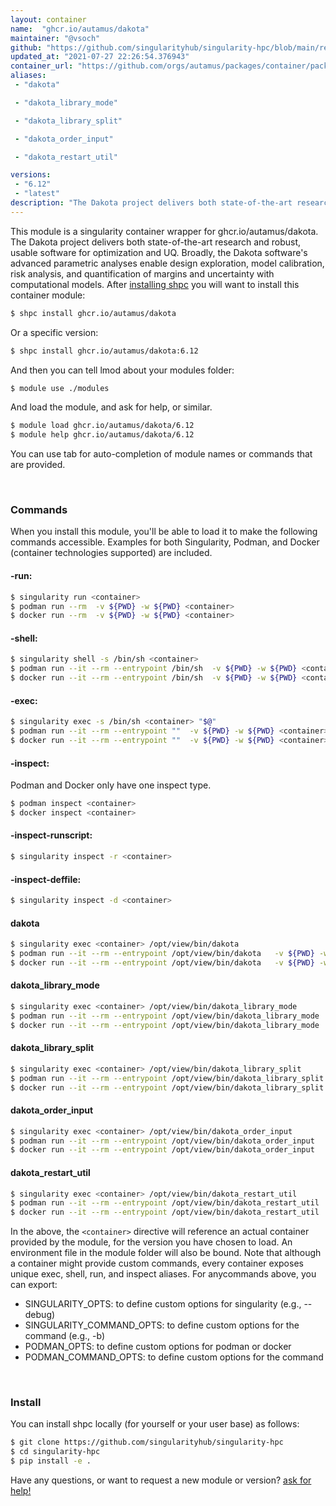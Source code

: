 ```yaml
---
layout: container
name:  "ghcr.io/autamus/dakota"
maintainer: "@vsoch"
github: "https://github.com/singularityhub/singularity-hpc/blob/main/registry/ghcr.io/autamus/dakota/container.yaml"
updated_at: "2021-07-27 22:26:54.376943"
container_url: "https://github.com/orgs/autamus/packages/container/package/dakota"
aliases:
 - "dakota"

 - "dakota_library_mode"

 - "dakota_library_split"

 - "dakota_order_input"

 - "dakota_restart_util"

versions:
 - "6.12"
 - "latest"
description: "The Dakota project delivers both state-of-the-art research and robust, usable software for optimization and UQ. Broadly, the Dakota software's advanced parametric analyses enable design exploration, model calibration, risk analysis, and quantification of margins and uncertainty with computational models."
---
```


This module is a singularity container wrapper for ghcr.io/autamus/dakota.
The Dakota project delivers both state-of-the-art research and robust, usable software for optimization and UQ. Broadly, the Dakota software's advanced parametric analyses enable design exploration, model calibration, risk analysis, and quantification of margins and uncertainty with computational models.
After [installing shpc](#install) you will want to install this container module:

```bash
$ shpc install ghcr.io/autamus/dakota
```

Or a specific version:

```bash
$ shpc install ghcr.io/autamus/dakota:6.12
```

And then you can tell lmod about your modules folder:

```bash
$ module use ./modules
```

And load the module, and ask for help, or similar.

```bash
$ module load ghcr.io/autamus/dakota/6.12
$ module help ghcr.io/autamus/dakota/6.12
```

You can use tab for auto-completion of module names or commands that are provided.

<br>

### Commands

When you install this module, you'll be able to load it to make the following commands accessible.
Examples for both Singularity, Podman, and Docker (container technologies supported) are included.

#### -run:

```bash
$ singularity run <container>
$ podman run --rm  -v ${PWD} -w ${PWD} <container>
$ docker run --rm  -v ${PWD} -w ${PWD} <container>
```

#### -shell:

```bash
$ singularity shell -s /bin/sh <container>
$ podman run --it --rm --entrypoint /bin/sh  -v ${PWD} -w ${PWD} <container>
$ docker run --it --rm --entrypoint /bin/sh  -v ${PWD} -w ${PWD} <container>
```

#### -exec:

```bash
$ singularity exec -s /bin/sh <container> "$@"
$ podman run --it --rm --entrypoint ""  -v ${PWD} -w ${PWD} <container> "$@"
$ docker run --it --rm --entrypoint ""  -v ${PWD} -w ${PWD} <container> "$@"
```

#### -inspect:

Podman and Docker only have one inspect type.

```bash
$ podman inspect <container>
$ docker inspect <container>
```

#### -inspect-runscript:

```bash
$ singularity inspect -r <container>
```

#### -inspect-deffile:

```bash
$ singularity inspect -d <container>
```


#### dakota
       
```bash
$ singularity exec <container> /opt/view/bin/dakota
$ podman run --it --rm --entrypoint /opt/view/bin/dakota   -v ${PWD} -w ${PWD} <container> -c " $@"
$ docker run --it --rm --entrypoint /opt/view/bin/dakota   -v ${PWD} -w ${PWD} <container> -c " $@"
```


#### dakota_library_mode
       
```bash
$ singularity exec <container> /opt/view/bin/dakota_library_mode
$ podman run --it --rm --entrypoint /opt/view/bin/dakota_library_mode   -v ${PWD} -w ${PWD} <container> -c " $@"
$ docker run --it --rm --entrypoint /opt/view/bin/dakota_library_mode   -v ${PWD} -w ${PWD} <container> -c " $@"
```


#### dakota_library_split
       
```bash
$ singularity exec <container> /opt/view/bin/dakota_library_split
$ podman run --it --rm --entrypoint /opt/view/bin/dakota_library_split   -v ${PWD} -w ${PWD} <container> -c " $@"
$ docker run --it --rm --entrypoint /opt/view/bin/dakota_library_split   -v ${PWD} -w ${PWD} <container> -c " $@"
```


#### dakota_order_input
       
```bash
$ singularity exec <container> /opt/view/bin/dakota_order_input
$ podman run --it --rm --entrypoint /opt/view/bin/dakota_order_input   -v ${PWD} -w ${PWD} <container> -c " $@"
$ docker run --it --rm --entrypoint /opt/view/bin/dakota_order_input   -v ${PWD} -w ${PWD} <container> -c " $@"
```


#### dakota_restart_util
       
```bash
$ singularity exec <container> /opt/view/bin/dakota_restart_util
$ podman run --it --rm --entrypoint /opt/view/bin/dakota_restart_util   -v ${PWD} -w ${PWD} <container> -c " $@"
$ docker run --it --rm --entrypoint /opt/view/bin/dakota_restart_util   -v ${PWD} -w ${PWD} <container> -c " $@"
```



In the above, the `<container>` directive will reference an actual container provided
by the module, for the version you have chosen to load. An environment file in the
module folder will also be bound. Note that although a container
might provide custom commands, every container exposes unique exec, shell, run, and
inspect aliases. For anycommands above, you can export:

 - SINGULARITY_OPTS: to define custom options for singularity (e.g., --debug)
 - SINGULARITY_COMMAND_OPTS: to define custom options for the command (e.g., -b)
 - PODMAN_OPTS: to define custom options for podman or docker
 - PODMAN_COMMAND_OPTS: to define custom options for the command

<br>
  
### Install

You can install shpc locally (for yourself or your user base) as follows:

```bash
$ git clone https://github.com/singularityhub/singularity-hpc
$ cd singularity-hpc
$ pip install -e .
```

Have any questions, or want to request a new module or version? [ask for help!](https://github.com/singularityhub/singularity-hpc/issues)